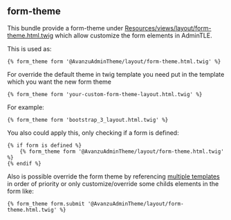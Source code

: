 ## form-theme

This bundle provide a form-theme under [Resources/views/layout/form-theme.html.twig](Resources/views/layout/form-theme.html.twig) which
allow customize the form elements in AdminTLE.

This is used as:

```twig
{% form_theme form '@AvanzuAdminTheme/layout/form-theme.html.twig' %}
```

For override the default theme in twig template you need put in the template which you want the new form theme

```twig
{% form_theme form 'your-custom-form-theme-layout.html.twig' %}
```

For example:

```twig
{% form_theme form 'bootstrap_3_layout.html.twig' %}
```

You also could apply this, only checking if a form is defined:

```twig
{% if form is defined %}
    {% form_theme form '@AvanzuAdminTheme/layout/form-theme.html.twig' %}
{% endif %}
```

Also is possible override the form theme by referencing 
[multiple templates](http://symfony.com/doc/current/cookbook/form/form_customization.html#multiple-templates) in order of priority or
only customize/override some childs elements in the form like:

```twig
{% form_theme form.submit '@AvanzuAdminTheme/layout/form-theme.html.twig' %}
```